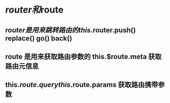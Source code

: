 # $router和$route

## $router是用来跳转路由的  this.$router.push()    replace()  go()  back()



## route 是用来获取路由参数的   this.$route.meta 获取路由元信息    

##  this.$route.query     this.$route.params 获取路由携带参数

